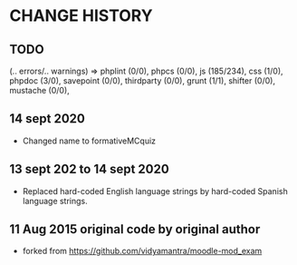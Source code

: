 # CHANGE HISTORY
## TODO
(.. errors/.. warnings) => phplint (0/0), phpcs (0/0), js (185/234), css (1/0), phpdoc (3/0), savepoint (0/0), thirdparty (0/0), grunt (1/1), shifter (0/0), mustache (0/0), 


## 14 sept 2020
* Changed name to formativeMCquiz

## 13 sept 202 to 14 sept 2020
* Replaced hard-coded English language strings by hard-coded Spanish language strings.

## 11 Aug 2015 original code by original author
* forked from https://github.com/vidyamantra/moodle-mod_exam

